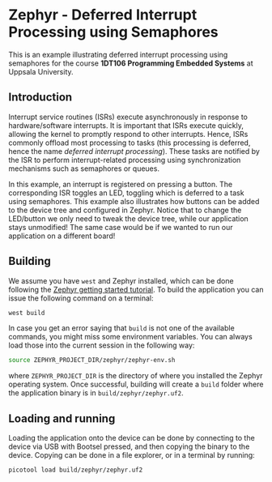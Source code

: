 # Zephyr - Deferred Interrupt Processing using Semaphores
This is an example illustrating deferred interrupt processing using semaphores 
for the course **1DT106 Programming Embedded Systems** at Uppsala University.

## Introduction

Interrupt service routines (ISRs) execute asynchronously in response to hardware/software interrupts.
It is important that ISRs execute quickly, allowing the kernel to promptly respond to other interrupts.
Hence, ISRs commonly offload most processing to tasks (this processing is deferred, hence the name *deferred interrupt processing*).
These tasks are notified by the ISR to perform interrupt-related processing using synchronization mechanisms such as semaphores or queues.

In this example, an interrupt is registered on pressing a button.
The corresponding ISR toggles an LED, toggling which is deferred to a task using semaphores.
This example also illustrates how buttons can be added to the device tree and configured in Zephyr.
Notice that to change the LED/button we only need to tweak the device tree, while our application stays unmodified!
The same case would be if we wanted to run our application on a different board!

## Building 

We assume you have `west` and Zephyr installed, which can be done following the [Zephyr getting started tutorial](https://docs.zephyrproject.org/latest/develop/getting_started/index.html).
To build the application you can issue the following command on a terminal: 

```bash 
west build 
```

In case you get an error saying that `build` is not one of the available commands, you might miss some environment variables. You can always load those into the current session in the following way: 

```bash 
source ZEPHYR_PROJECT_DIR/zephyr/zephyr-env.sh 
``` 

where `ZEPHYR_PROJECT_DIR` is the directory of where you installed the Zephyr operating system.
Once successful, building will create a `build` folder where the application binary is in `build/zephyr/zephyr.uf2`.

## Loading and running

Loading the application onto the device can be done by connecting to the device via USB with Bootsel pressed, and then copying the binary to the device.
Copying can be done in a file explorer, or in a terminal by running:

```bash
picotool load build/zephyr/zephyr.uf2 
```
